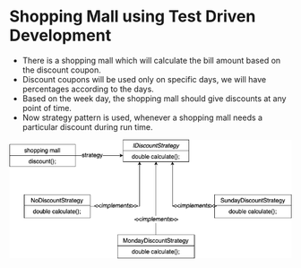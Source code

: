 # Shopping Mall using Test Driven Development

* There is a shopping mall which will calculate the bill amount based on the discount coupon.
* Discount coupons will be used only on specific days, we will have percentages according to the days.
* Based on the week day, the shopping mall should give discounts at any point of time.
* Now strategy pattern is used, whenever a shopping mall needs a particular discount during run time.

![](shopping-mall-strategy-pattern.drawio.png)
